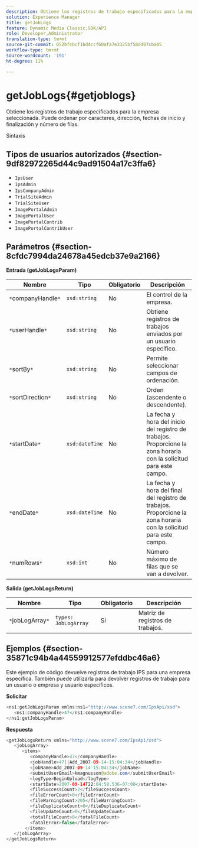```yaml
---
description: Obtiene los registros de trabajo especificados para la empresa seleccionada. Puede ordenar por caracteres, dirección, fechas de inicio y finalización y número de filas.
solution: Experience Manager
title: getJobLogs
feature: Dynamic Media Classic,SDK/API
role: Developer,Administrator
translation-type: tm+mt
source-git-commit: 052bfcbcf1bd4ccf60afa7e3325bf58dd07cba85
workflow-type: tm+mt
source-wordcount: '191'
ht-degree: 11%

---
```



# getJobLogs{#getjoblogs}

Obtiene los registros de trabajo especificados para la empresa seleccionada. Puede ordenar por caracteres, dirección, fechas de inicio y finalización y número de filas.

Sintaxis

## Tipos de usuarios autorizados {#section-9df82972265d44c9ad91504a17c3ffa6}

* `IpsUser`
* `IpsAdmin`
* `IpsCompanyAdmin`
* `TrialSiteAdmin`
* `TrialSiteUser`
* `ImagePortalAdmin`
* `ImagePortalUser`
* `ImagePortalContrib`
* `ImagePortalContribUser`

## Parámetros {#section-8cfdc7994da24678a45edcb37e9a2166}

**Entrada (getJobLogsParam)**

| Nombre | Tipo | Obligatorio | Descripción |
|---|---|---|---|
| `*`companyHandle`*` | `xsd:string` | No | El control de la empresa. |
| `*`userHandle`*` | `xsd:string` | No | Obtiene registros de trabajos enviados por un usuario específico. |
| `*`sortBy`*` | `xsd:string` | No | Permite seleccionar campos de ordenación. |
| `*`sortDirection`*` | `xsd:string` | No | Orden (ascendente o descendente). |
| `*`startDate`*` | `xsd:dateTime` | No | La fecha y hora del inicio del registro de trabajos. Proporcione la zona horaria con la solicitud para este campo. |
| `*`endDate`*` | `xsd:dateTime` | No | La fecha y hora del final del registro de trabajos. Proporcione la zona horaria con la solicitud para este campo. |
| `*`numRows`*` | `xsd:int` | No | Número máximo de filas que se van a devolver. |

**Salida (getJobLogsReturn)**

| Nombre | Tipo | Obligatorio | Descripción |
|---|---|---|---|
| `*`jobLogArray`*` | `types: JobLogArray` | Sí | Matriz de registros de trabajos. |

## Ejemplos {#section-35871c94b4a44559912577efddbc46a6}

Este ejemplo de código devuelve registros de trabajo IPS para una empresa específica. También puede utilizarla para devolver registros de trabajo para un usuario o empresa y usuario específicos.

**Solicitar**

```java
<ns1:getJobLogsParam xmlns:ns1="http://www.scene7.com/IpsApi/xsd">
   <ns1:companyHandle>47</ns1:companyHandle>
</ns1:getJobLogsParam>
```

**Respuesta**

```java
<getJobLogsReturn xmlns="http://www.scene7.com/IpsApi/xsd">
   <jobLogArray>
      <items>
         <companyHandle>47</companyHandle>
         <jobHandle>47||Add_2007-09-14-15:04:34</jobHandle>
         <jobName>Add_2007-09-14-15:04:34</jobName>
         <submitUserEmail>kmagnusson@adobe.com</submitUserEmail>
         <logType>BeginUpload</logType>
         <startDate>2007-09-14T22:04:58.536-07:00</startDate>
         <fileSuccessCount>2</fileSuccessCount>
         <fileErrorCount>0</fileErrorCount>
         <fileWarningCount>205</fileWarningCount>
         <fileDuplicateCount>0</fileDuplicateCount>
         <fileUpdateCount>0</fileUpdateCount>
         <totalFileCount>0</totalFileCount>
         <fatalError>false</fatalError>
       </items>
   </jobLogArray>
</getJobLogsReturn>
```

